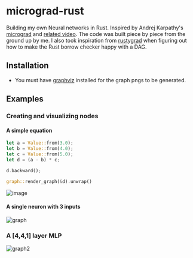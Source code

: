 # micrograd-rust
 
Building my own Neural networks in Rust. Inspired by Andrej Karpathy's [micrograd](https://github.com/karpathy/micrograd) and [related video](https://youtu.be/VMj-3S1tku0?si=0AJEx-81hEmTKzqf). The code was built piece by piece from the ground up by me. I also took inspiration from [rustygrad](https://github.com/Mathemmagician/rustygrad) when figuring out how to make the Rust borrow checker happy with a DAG.

## Installation
- You must have [graphviz](https://graphviz.org/download/) installed for the graph pngs to be generated.


## Examples

### Creating and visualizing nodes

#### A simple equation
```rust
let a = Value::from(3.0);
let b = Value::from(4.0);
let c = Value::from(5.0);
let d = (a - b) * c;

d.backward();

graph::render_graph(&d).unwrap()
```

![image](https://github.com/sloganking/micrograd-rust/assets/16965931/156dc734-3cdb-4869-9019-5ce252647154)

#### A single neuron with 3 inputs
![graph](https://github.com/sloganking/micrograd-rust/assets/16965931/0a0bb79b-0359-48af-8c6e-8e6427e7c913)

### A [4,4,1] layer MLP
![graph2](https://github.com/sloganking/micrograd-rust/assets/16965931/6263b8d6-5297-4f5e-882a-5484f528e7b4)

